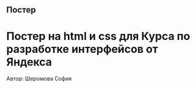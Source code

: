 ## Постер

# Постер на html и css для Курса по разработке интерфейсов от Яндекса
Автор: Шеромова София

